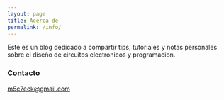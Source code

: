 ```yaml
---
layout: page
title: Acerca de
permalink: /info/
---
```


Este es un blog dedicado a compartir tips, tutoriales y notas personales sobre el diseño de circuitos electronicos y programacion.

### Contacto

[m5c7eck@gmail.com](mailto:m5c7eck@gmail.com)
